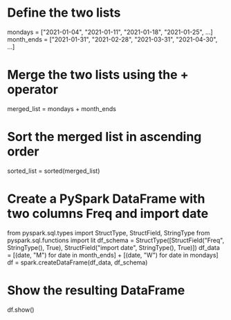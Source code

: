# Define the two lists
mondays = ["2021-01-04", "2021-01-11", "2021-01-18", "2021-01-25", ...]
month_ends = ["2021-01-31", "2021-02-28", "2021-03-31", "2021-04-30", ...]

# Merge the two lists using the + operator
merged_list = mondays + month_ends

# Sort the merged list in ascending order
sorted_list = sorted(merged_list)

# Create a PySpark DataFrame with two columns Freq and import date
from pyspark.sql.types import StructType, StructField, StringType
from pyspark.sql.functions import lit
df_schema = StructType([StructField("Freq", StringType(), True), StructField("import date", StringType(), True)])
df_data = [(date, "M") for date in month_ends] + [(date, "W") for date in mondays]
df = spark.createDataFrame(df_data, df_schema)

# Show the resulting DataFrame
df.show()
